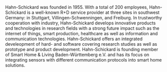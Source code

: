 Hahn-Schickard was founded in 1955. With a total of 200 employees, Hahn-Schickard is a well-known R+D service provider at three sites in southwest Germany: in Stuttgart, Villingen-Schwenningen, and Freiburg. In trustworthy cooperation with industry, Hahn-Schickard develops innovative products and technologies in research fields with a strong future impact such as the internet of things, smart production, healthcare as well as information and communication technologies. Hahn-Schickard offers an integrated develeopment of hard- and software covering research studies as well as prototype and product development. Hahn-Schickard is founding member of Smart Home & Living Baden-Württemberg e.V. and has its focus on integrating sensors with different communication protocols into smart home solutions.
